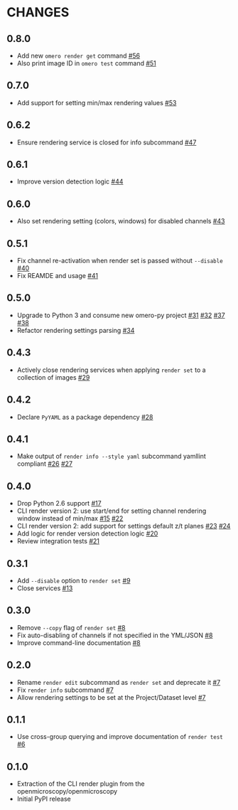 CHANGES
=======

0.8.0
-----

*   Add new ``omero render get`` command [#56](https://github.com/ome/omero-cli-render/pull/56)
*   Also print image ID in ``omero test`` command [#51](https://github.com/ome/omero-cli-render/pull/51)


0.7.0
-----

*   Add support for setting min/max rendering values [#53](https://github.com/ome/omero-cli-render/pull/53)

0.6.2
-----

*   Ensure rendering service is closed for info subcommand [#47](https://github.com/ome/omero-cli-render/pull/47)

0.6.1
-----

*   Improve version detection logic [#44](https://github.com/ome/omero-cli-render/pull/44)

0.6.0
-----

*   Also set rendering setting (colors, windows) for disabled channels [#43](https://github.com/ome/omero-cli-render/pull/43)


0.5.1
-----

*   Fix channel re-activation when render set is passed without `--disable` [#40](https://github.com/ome/omero-cli-render/pull/40)
*   Fix REAMDE and usage [#41](https://github.com/ome/omero-cli-render/pull/41)

0.5.0
-----

*   Upgrade to Python 3 and consume new omero-py project [#31](https://github.com/ome/omero-cli-render/pull/31) [#32](https://github.com/ome/omero-cli-render/pull/32) [#37](https://github.com/ome/omero-cli-render/pull/37) [#38](https://github.com/ome/omero-cli-render/pull/38)
*   Refactor rendering settings parsing [#34](https://github.com/ome/omero-cli-render/pull/34)

0.4.3
-----

*   Actively close rendering services when applying `render set` to a
    collection of images [#29](https://github.com/ome/omero-cli-render/pull/29)

0.4.2
-----

*   Declare `PyYAML` as a package dependency
    [#28](https://github.com/ome/omero-cli-render/pull/28)

0.4.1
-----

*   Make output of `render info --style yaml` subcommand yamllint compliant
    [#26](https://github.com/ome/omero-cli-render/pull/26)
    [#27](https://github.com/ome/omero-cli-render/pull/27)

0.4.0
-----

*   Drop Python 2.6 support
    [#17](https://github.com/ome/omero-cli-render/pull/17)
*   CLI render version 2: use start/end for setting channel rendering window
    instead of min/max [#15](https://github.com/ome/omero-cli-render/pull/15)
    [#22](https://github.com/ome/omero-cli-render/pull/22)
*   CLI render version 2: add support for settings default z/t planes
    [#23](https://github.com/ome/omero-cli-render/pull/23)
    [#24](https://github.com/ome/omero-cli-render/pull/24)
*   Add logic for render version detection logic
    [#20](https://github.com/ome/omero-cli-render/pull/20)
*   Review integration tests
    [#21](https://github.com/ome/omero-cli-render/pull/21)


0.3.1
-----

* Add `--disable` option to `render set` [#9](https://github.com/ome/omero-cli-render/pull/9)
* Close services [#13](https://github.com/ome/omero-cli-render/pull/13)

0.3.0
-----

* Remove `--copy` flag of `render set` [#8](https://github.com/ome/omero-cli-render/pull/8)
* Fix auto-disabling of channels if not specified in the YML/JSON [#8](https://github.com/ome/omero-cli-render/pull/8)
* Improve command-line documentation [#8](https://github.com/ome/omero-cli-render/pull/8)

0.2.0
-----

* Rename `render edit` subcommand as `render set` and deprecate it [#7](https://github.com/ome/omero-cli-render/pull/7)
* Fix `render info` subcommand [#7](https://github.com/ome/omero-cli-render/pull/7)
* Allow rendering settings to be set at the Project/Dataset level [#7](https://github.com/ome/omero-cli-render/pull/7)

0.1.1
-----

* Use cross-group querying and improve documentation of `render test` [#6](https://github.com/ome/omero-cli-render/pull/6)

0.1.0
-----

* Extraction of the CLI render plugin from the openmicroscopy/openmicroscopy
* Initial PyPI release
